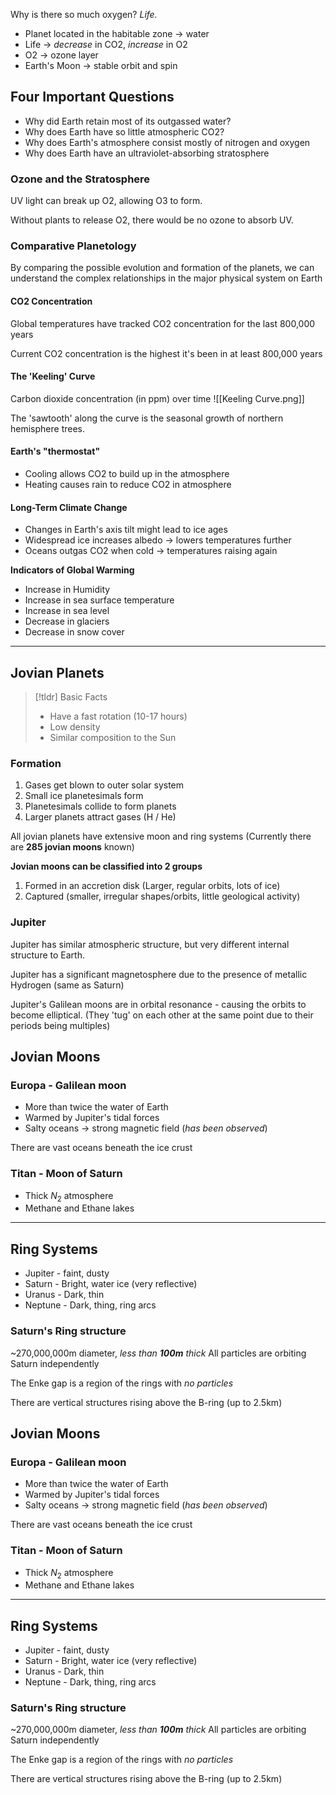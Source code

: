 

Why is there so much oxygen? *Life.*
- Planet located in the habitable zone -> water
- Life -> *decrease* in CO2, *increase* in O2
- O2 -> ozone layer
- Earth's Moon -> stable orbit and spin


## Four Important Questions
- Why did Earth retain most of its outgassed water?
- Why does Earth have so little atmospheric CO2?
- Why does Earth's atmosphere consist mostly of nitrogen and oxygen
- Why does Earth have an ultraviolet-absorbing stratosphere


### Ozone and the Stratosphere
UV light can break up O2, allowing O3 to form.

Without plants to release O2, there would be no ozone to absorb UV.


### Comparative Planetology
By comparing the possible evolution and formation of the planets, we can understand the complex relationships in the major physical system on Earth


#### CO2 Concentration
Global temperatures have tracked CO2 concentration for the last 800,000 years

Current CO2 concentration is the highest it's been in at least 800,000 years


#### The 'Keeling' Curve
Carbon dioxide concentration (in ppm) over time
![[Keeling Curve.png]]

The 'sawtooth' along the curve is the seasonal growth of northern hemisphere trees.

#### Earth's "thermostat"
- Cooling allows CO2 to build up in the atmosphere
- Heating causes rain to reduce CO2 in atmosphere

#### Long-Term Climate Change
- Changes in Earth's axis tilt might lead to ice ages
- Widespread ice increases albedo -> lowers temperatures further
- Oceans outgas CO2 when cold -> temperatures raising again


**Indicators of Global Warming**
- Increase in Humidity 
- Increase in sea surface temperature
- Increase in sea level
- Decrease in glaciers
- Decrease in snow cover

---

## Jovian Planets

>[!tldr] Basic Facts
>- Have a fast rotation (10-17 hours)
>- Low density
>- Similar composition to the Sun
### Formation
1. Gases get blown to outer solar system
2. Small ice planetesimals form
3. Planetesimals collide to form planets
4. Larger planets attract gases (H / He)

All jovian planets have extensive moon and ring systems
(Currently there are **285 jovian moons** known)

**Jovian moons can be classified into 2 groups**
1. Formed in an accretion disk (Larger, regular orbits, lots of ice)
2. Captured (smaller, irregular shapes/orbits, little geological activity)

### Jupiter
Jupiter has similar atmospheric structure, but very different internal structure to Earth.

Jupiter has a significant magnetosphere due to the presence of metallic Hydrogen (same as Saturn)

Jupiter's Galilean moons are in orbital resonance - causing the orbits to become elliptical. (They 'tug' on each other at the same point due to their periods being multiples)


## Jovian Moons
### Europa - Galilean moon

- More than twice the water of Earth
- Warmed by Jupiter's tidal forces
- Salty oceans -> strong magnetic field (*has been observed*)

There are vast oceans beneath the ice crust

### Titan - Moon of Saturn

- Thick $N_2$ atmosphere
- Methane and Ethane lakes

---
## Ring Systems
- Jupiter - faint, dusty
- Saturn - Bright, water ice (very reflective)
- Uranus - Dark, thin
- Neptune - Dark, thing, ring arcs


### Saturn's Ring structure
~270,000,000m diameter, *less than **100m** thick* 
All particles are orbiting Saturn independently

The Enke gap is a region of the rings with *no particles*

There are vertical structures rising above the B-ring (up to 2.5km)




## Jovian Moons
### Europa - Galilean moon

- More than twice the water of Earth
- Warmed by Jupiter's tidal forces
- Salty oceans -> strong magnetic field (*has been observed*)

There are vast oceans beneath the ice crust

### Titan - Moon of Saturn

- Thick $N_2$ atmosphere
- Methane and Ethane lakes

---
## Ring Systems
- Jupiter - faint, dusty
- Saturn - Bright, water ice (very reflective)
- Uranus - Dark, thin
- Neptune - Dark, thing, ring arcs


### Saturn's Ring structure
~270,000,000m diameter, *less than **100m** thick* 
All particles are orbiting Saturn independently

The Enke gap is a region of the rings with *no particles*

There are vertical structures rising above the B-ring (up to 2.5km)

